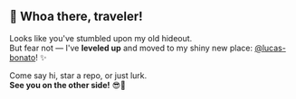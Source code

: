 ## 🚀 Whoa there, traveler!

Looks like you've stumbled upon my old hideout.  
But fear not — I've **leveled up** and moved to my shiny new place: [@lucas-bonato](https://github.com/lucas-bonato)! ✨

Come say hi, star a repo, or just lurk.  
**See you on the other side!** 😎🖖
